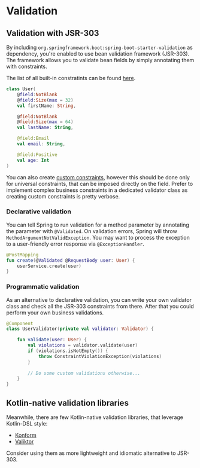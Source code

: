 # Validation

## Validation with JSR-303 
By including `org.springframework.boot:spring-boot-starter-validation` as dependency, you're enabled to use
bean validation framework (JSR-303). The framework allows you to validate bean fields by simply annotating them
with constraints.

The list of all built-in constratints can be found [here](https://docs.jboss.org/hibernate/stable/validator/reference/en-US/html_single/#section-builtin-constraints).
```kotlin
class User(
    @field:NotBlank
    @field:Size(max = 32)
    val firstName: String,

    @field:NotBlank
    @field:Size(max = 64)
    val lastName: String,

    @field:Email
    val email: String,

    @field:Positive
    val age: Int
)
```

You can also create [custom constraints](https://docs.jboss.org/hibernate/stable/validator/reference/en-US/html_single/#validator-customconstraints),
however this should be done only for universal constraints, that can be imposed directly on the field. Prefer
to implement complex business constraints in a dedicated validator class as creating custom constraints is pretty
verbose.

### Declarative validation
You can tell Spring to run validation for a method parameter by annotating the parameter with `@Validated`. On
validation errors, Spring will throw `MethodArgumentNotValidException`. You may want to process the exception
to a user-friendly error response via `@ExceptionHandler`.

```kotlin
@PostMapping
fun create(@Validated @RequestBody user: User) {
    userService.create(user)
}
```

### Programmatic validation
As an alternative to declarative validation, you can write your own validator class and check all the JSR-303
constraints from there. After that you could perform your own business validations.

```kotlin
@Component
class UserValidator(private val validator: Validator) {

    fun validate(user: User) {
        val violations = validator.validate(user)
        if (violations.isNotEmpty()) {
            throw ConstraintViolationException(violations)
        }
        
        // Do some custom validations otherwise...
    }
}
```

## Kotlin-native validation libraries
Meanwhile, there are few Kotlin-native validation libraries, that leverage Kotlin-DSL style:
* [Konform](https://www.konform.io/)
* [Valiktor](https://github.com/valiktor/valiktor)

Consider using them as more lightweight and idiomatic alternative to JSR-303.